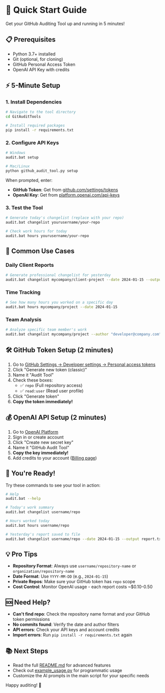 # 🚀 Quick Start Guide

Get your GitHub Auditing Tool up and running in 5 minutes!

## 📋 Prerequisites

- Python 3.7+ installed
- Git (optional, for cloning)
- GitHub Personal Access Token
- OpenAI API Key with credits

## ⚡ 5-Minute Setup

### 1. Install Dependencies
```bash
# Navigate to the tool directory
cd GitAuditTools

# Install required packages
pip install -r requirements.txt
```

### 2. Configure API Keys
```bash
# Windows
audit.bat setup

# Mac/Linux
python github_audit_tool.py setup
```

When prompted, enter:
- **GitHub Token**: Get from [github.com/settings/tokens](https://github.com/settings/tokens)
- **OpenAI Key**: Get from [platform.openai.com/api-keys](https://platform.openai.com/api-keys)

### 3. Test the Tool
```bash
# Generate today's changelist (replace with your repo)
audit.bat changelist yourusername/your-repo

# Check work hours for today
audit.bat hours yourusername/your-repo
```

## 🎯 Common Use Cases

### Daily Client Reports
```bash
# Generate professional changelist for yesterday
audit.bat changelist mycompany/client-project --date 2024-01-15 --output client-report.txt
```

### Time Tracking
```bash
# See how many hours you worked on a specific day
audit.bat hours mycompany/project --date 2024-01-15
```

### Team Analysis
```bash
# Analyze specific team member's work
audit.bat changelist mycompany/project --author "developer@company.com" --date 2024-01-15
```

## 🛠 GitHub Token Setup (2 minutes)

1. Go to [GitHub Settings → Developer settings → Personal access tokens](https://github.com/settings/tokens)
2. Click "Generate new token (classic)"
3. Name it "Audit Tool"
4. Check these boxes:
   - ✅ `repo` (Full repository access)
   - ✅ `read:user` (Read user profile)
5. Click "Generate token"
6. **Copy the token immediately!**

## 💰 OpenAI API Setup (2 minutes)

1. Go to [OpenAI Platform](https://platform.openai.com/api-keys)
2. Sign in or create account
3. Click "Create new secret key"
4. Name it "GitHub Audit Tool"
5. **Copy the key immediately!**
6. Add credits to your account ([Billing page](https://platform.openai.com/account/billing))

## 🎉 You're Ready!

Try these commands to see your tool in action:

```bash
# Help
audit.bat --help

# Today's work summary
audit.bat changelist username/repo

# Hours worked today  
audit.bat hours username/repo

# Yesterday's report saved to file
audit.bat changelist username/repo --date 2024-01-15 --output report.txt
```

## 💡 Pro Tips

- **Repository Format**: Always use `username/repository-name` or `organization/repository-name`
- **Date Format**: Use `YYYY-MM-DD` (e.g., `2024-01-15`)
- **Private Repos**: Make sure your GitHub token has `repo` scope
- **Cost Control**: Monitor OpenAI usage - each report costs ~$0.10-0.50

## 🆘 Need Help?

- **Can't find repo**: Check the repository name format and your GitHub token permissions
- **No commits found**: Verify the date and author filters
- **API errors**: Check your API keys and account credits
- **Import errors**: Run `pip install -r requirements.txt` again

## 📚 Next Steps

- Read the full [README.md](README.md) for advanced features
- Check out [example_usage.py](example_usage.py) for programmatic usage
- Customize the AI prompts in the main script for your specific needs

Happy auditing! 🎯 